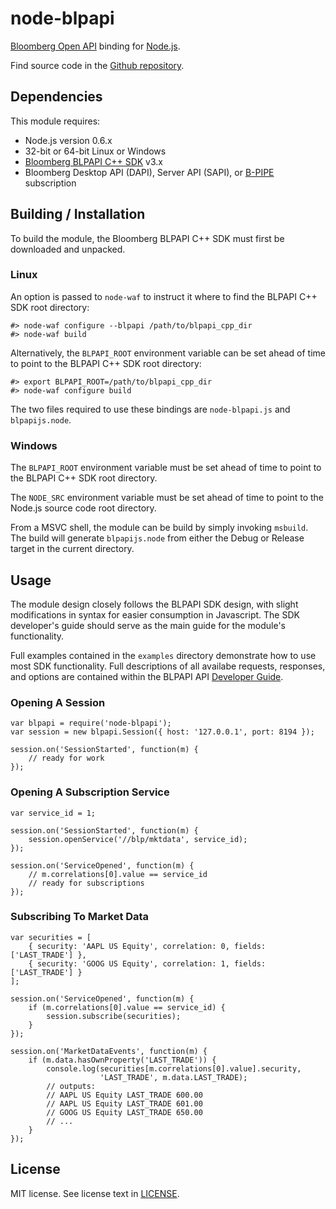 node-blpapi
===========

[Bloomberg Open API] binding for [Node.js].

Find source code in the [Github repository].

[Bloomberg Open API]: http://openbloomberg.com/open-api
[Node.js]: http://nodejs.org
[Github repository]: https://github.com/bloomberg/node-blpapi

Dependencies
------------

This module requires:

+ Node.js version 0.6.x
+ 32-bit or 64-bit Linux or Windows
+ [Bloomberg BLPAPI C++ SDK] v3.x
+ Bloomberg Desktop API (DAPI), Server API (SAPI), or [B-PIPE] subscription

[Bloomberg BLPAPI C++ SDK]: http://openbloomberg.com/open-api
[B-PIPE]: http://www.bloomberg.com/enterprise/enterprise_products/data_optimization/data_feeds

Building / Installation
-----------------------

To build the module, the Bloomberg BLPAPI C++ SDK must first be downloaded
and unpacked.

### Linux

An option is passed to `node-waf` to instruct it where to find the
BLPAPI C++ SDK root directory:

    #> node-waf configure --blpapi /path/to/blpapi_cpp_dir
    #> node-waf build

Alternatively, the `BLPAPI_ROOT` environment variable can be set ahead of
time to point to the BLPAPI C++ SDK root directory:

    #> export BLPAPI_ROOT=/path/to/blpapi_cpp_dir
    #> node-waf configure build

The two files required to use these bindings are `node-blpapi.js` and
`blpapijs.node`.

### Windows

The `BLPAPI_ROOT` environment variable must be set ahead of time to point
to the BLPAPI C++ SDK root directory.

The `NODE_SRC` environment variable must be set ahead of time to point to
the Node.js source code root directory.

From a MSVC shell, the module can be build by simply invoking `msbuild`.
The build will generate `blpapijs.node` from either the Debug or Release
target in the current directory.

Usage
-----

The module design closely follows the BLPAPI SDK design, with slight
modifications in syntax for easier consumption in Javascript.  The SDK
developer's guide should serve as the main guide for the module's
functionality.

Full examples contained in the `examples` directory demonstrate how to
use most SDK functionality.  Full descriptions of all availabe requests,
responses, and options are contained within the BLPAPI API
[Developer Guide](http://www.openbloomberg.com/files/2012/03/blpapi-developers-guide.pdf).


### Opening A Session ###

    var blpapi = require('node-blpapi');
    var session = new blpapi.Session({ host: '127.0.0.1', port: 8194 });

    session.on('SessionStarted', function(m) {
        // ready for work
    });

### Opening A Subscription Service ###

    var service_id = 1;

    session.on('SessionStarted', function(m) {
        session.openService('//blp/mktdata', service_id);
    });

    session.on('ServiceOpened', function(m) {
        // m.correlations[0].value == service_id
        // ready for subscriptions
    });

### Subscribing To Market Data ###

    var securities = [
        { security: 'AAPL US Equity', correlation: 0, fields: ['LAST_TRADE'] },
        { security: 'GOOG US Equity', correlation: 1, fields: ['LAST_TRADE'] }
    ];

    session.on('ServiceOpened', function(m) {
        if (m.correlations[0].value == service_id) {
            session.subscribe(securities);
        }
    });

    session.on('MarketDataEvents', function(m) {
        if (m.data.hasOwnProperty('LAST_TRADE')) {
            console.log(securities[m.correlations[0].value].security,
                        'LAST_TRADE', m.data.LAST_TRADE);
            // outputs:
            // AAPL US Equity LAST_TRADE 600.00
            // AAPL US Equity LAST_TRADE 601.00
            // GOOG US Equity LAST_TRADE 650.00
            // ...
        }
    });

License
-------

MIT license. See license text in [LICENSE](https://github.com/bloomberg/node-blpapi/blob/master/LICENSE).
